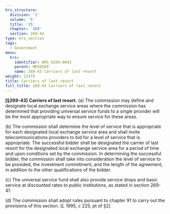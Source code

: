 ```yaml
---
hrs_structure:
  division: '1'
  volume: '5'
  title: '15'
  chapter: '269'
  section: 269-43
type: hrs_section
tags:
  - Government
menu:
  hrs:
    identifier: HRS_0269-0043
    parent: HRS0269
    name: 269-43 Carriers of last resort
weight: 22375
title: Carriers of last resort
full_title: 269-43 Carriers of last resort
---
```

**[§269-43]** **Carriers of last resort.** (a) The commission may define and designate local exchange service areas where the commission has determined that providing universal service funds to a single provider will be the most appropriate way to ensure service for these areas.

(b) The commission shall determine the level of service that is appropriate for each designated local exchange service area and shall invite telecommunications providers to bid for a level of service that is appropriate. The successful bidder shall be designated the carrier of last resort for the designated local exchange service area for a period of time and upon conditions set by the commission. In determining the successful bidder, the commission shall take into consideration the level of service to be provided, the investment commitment, and the length of the agreement, in addition to the other qualifications of the bidder.

(c) The universal service fund shall also provide service drops and basic service at discounted rates to public institutions, as stated in section 269-41.

(d) The commission shall adopt rules pursuant to chapter 91 to carry out the provisions of this section. [L 1995, c 225, pt of §2]